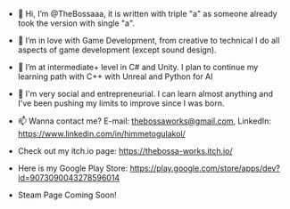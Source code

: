 - 👋 Hi, I’m @TheBossaaa, it is written with triple "a" as someone already took the version with single "a".
- 👀 I’m in love with Game Development, from creative to technical I do all aspects of game development (except sound design).
- 🌱 I’m at intermediate+ level in C# and Unity. I plan to continue my learning path with C++ with Unreal and Python for AI
- 💞️ I'm very social and entrepreneurial. I can learn almost anything and I've been pushing my limits to improve since I was born.
- 📫 Wanna contact me? E-mail: thebossaworks@gmail.com, LinkedIn: https://www.linkedin.com/in/himmetogulakol/

- Check out my itch.io page: https://thebossa-works.itch.io/
- Here is my Google Play Store: https://play.google.com/store/apps/dev?id=9073090043278596014
- Steam Page Coming Soon!

<!---
TheBossaaa/TheBossaaa is a ✨ special ✨ repository because its `README.md` (this file) appears on your GitHub profile.
You can click the Preview link to take a look at your changes.
--->
